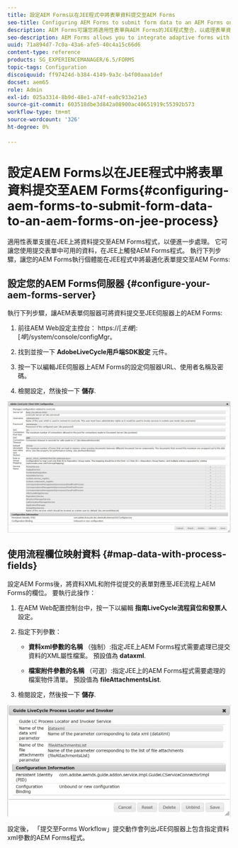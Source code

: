 ```yaml
---
title: 設定AEM Forms以在JEE程式中將表單資料提交至AEM Forms
seo-title: Configuring AEM Forms to submit form data to an AEM Forms on JEE process
description: AEM Forms可讓您將適用性表單與AEM Forms的JEE程式整合，以處理表單資料。
seo-description: AEM Forms allows you to integrate adaptive forms with AEM Forms on JEE processes for processing form data.
uuid: 71a894d7-7c0a-43a6-afe5-40c4a15c66d6
content-type: reference
products: SG_EXPERIENCEMANAGER/6.5/FORMS
topic-tags: Configuration
discoiquuid: ff97424d-b384-4149-9a3c-b4f00aaa1def
docset: aem65
role: Admin
exl-id: 025a3314-8b9d-48e1-a74f-ea0c933e21e3
source-git-commit: 603518dbe3d842a08900ac40651919c55392b573
workflow-type: tm+mt
source-wordcount: '326'
ht-degree: 0%

---
```


# 設定AEM Forms以在JEE程式中將表單資料提交至AEM Forms{#configuring-aem-forms-to-submit-form-data-to-an-aem-forms-on-jee-process}

適用性表單支援在JEE上將資料提交至AEM Forms程式，以便進一步處理。 它可讓您使用提交表單中可用的資料，在JEE上觸發AEM Forms程式。 執行下列步驟，讓您的AEM Forms執行個體能在JEE程式中將最適化表單提交至AEM Forms:

## 設定您的AEM Forms伺服器 {#configure-your-aem-forms-server}

執行下列步驟，讓AEM表單伺服器可將資料提交至JEE伺服器上的AEM Forms:

1. 前往AEM Web設定主控台： https://[*主機*]:[*埠*]/system/console/configMgr。

1. 找到並按一下 **AdobeLiveCycle用戶端SDK設定** 元件。
1. 按一下以編輯JEE伺服器上AEM Forms的設定伺服器URL、使用者名稱及密碼。
1. 檢閱設定，然後按一下 **儲存**.

![AdobeLiveCycle用戶端SDK設定](assets/clientsdkconfiguration.jpg)

## 使用流程欄位映射資料 {#map-data-with-process-fields}

設定AEM Forms後，將資料XML和附件從提交的表單對應至JEE流程上AEM Forms的欄位。 要執行此操作：

1. 在AEM Web配置控制台中，按一下以編輯 **指南LiveCycle流程貨位和發票人** 設定。
1. 指定下列參數：

   * **資料xml參數的名稱** （強制）:指定JEE上AEM Forms程式需要處理已提交資料的XML屬性檔案。 預設值為 **dataxml**.

   * **檔案附件參數的名稱** （可選）:指定JEE上的AEM Forms程式需要處理的檔案物件清單。 預設值為 **fileAttachmentsList**.

1. 檢閱設定，然後按一下 **儲存**.

![指南LiveCycle流程貨位和發票人](assets/test3.jpg)

設定後， 「提交至Forms Workflow」提交動作會列出JEE伺服器上包含指定資料xml參數的AEM Forms程式。
